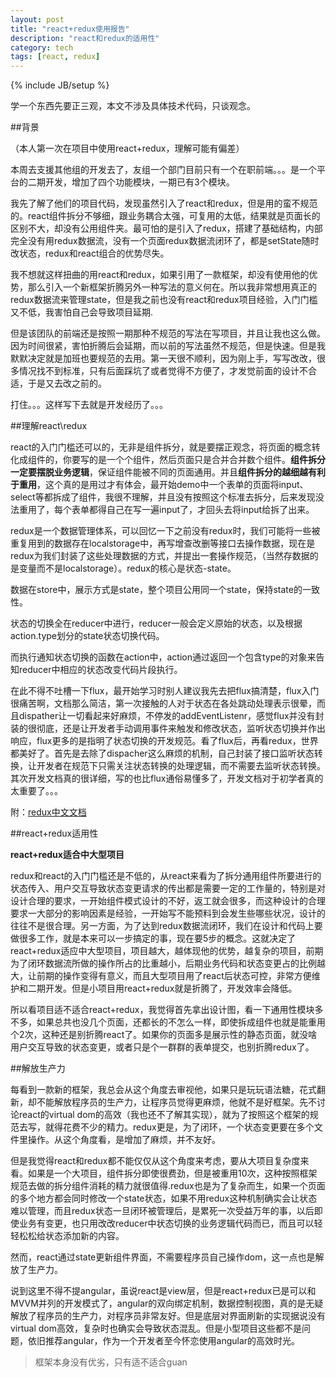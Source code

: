 ```yaml
---
layout: post
title: "react+redux使用报告"
description: "react和redux的适用性"
category: tech
tags: [react, redux]
---
```

{% include JB/setup %}

学一个东西先要正三观，本文不涉及具体技术代码，只谈观念。

##背景

（本人第一次在项目中使用react+redux，理解可能有偏差）

本周去支援其他组的开发去了，友组一个部门目前只有一个在职前端。。。是一个平台的二期开发，增加了四个功能模块，一期已有3个模块。

我先了解了他们的项目代码，发现虽然引入了react和redux，但是用的蛮不规范的。react组件拆分不够细，跟业务耦合太强，可复用的太低，结果就是页面长的区别不大，却没有公用组件夹。最可怕的是引入了redux，搭建了基础结构，内部完全没有用redux数据流，没有一个页面redux数据流闭环了，都是setState随时改状态，redux和react组合的优势尽失。

我不想就这样扭曲的用react和redux，如果引用了一款框架，却没有使用他的优势，那么引入一个新框架折腾另外一种写法的意义何在。所以我非常想用真正的redux数据流来管理state，但是我之前也没有react和redux项目经验，入门门槛又不低，我害怕自己会导致项目延期.

但是该团队的前端还是按照一期那种不规范的写法在写项目，并且让我也这么做。因为时间很紧，害怕折腾后会延期，而以前的写法虽然不规范，但是快速。但是我默默决定就是加班也要规范的去用。第一天很不顺利，因为刚上手，写写改改，很多情况找不到标准，只有后面踩坑了或者觉得不方便了，才发觉前面的设计不合适，于是又去改之前的。

打住。。。这样写下去就是开发经历了。。。

##理解react\redux

react的入门门槛还可以的，无非是组件拆分，就是要摆正观念，将页面的概念转化成组件的，你要写的是一个个组件，然后页面只是合并合并数个组件。**组件拆分一定要摆脱业务逻辑**，保证组件能被不同的页面通用。并且**组件拆分的越细越有利于重用**，这个真的是用过才有体会，最开始demo中一个表单的页面将input、select等都拆成了组件，我很不理解，并且没有按照这个标准去拆分，后来发现没法重用了，每个表单都得自己在写一遍input了，才回头去将input给拆了出来。

redux是一个数据管理体系，可以回忆一下之前没有redux时，我们可能将一些被重复用到的数据存在localstorage中，再写增查改删等接口去操作数据，现在是redux为我们封装了这些处理数据的方式，并提出一套操作规范，（当然存数据的是变量而不是localstorage）。redux的核心是状态-state。

数据在store中，展示方式是state，整个项目公用同一个state，保持state的一致性。

状态的切换全在reducer中进行，reducer一般会定义原始的状态，以及根据action.type划分的state状态切换代码。

而执行通知状态切换的函数在action中，action通过返回一个包含type的对象来告知reducer中相应的状态改变代码片段执行。

在此不得不吐槽一下flux，最开始学习时别人建议我先去把flux搞清楚，flux入门很痛苦啊，文档那么简洁，第一次接触的人对于状态在各处跳动处理表示很晕，而且dispather让一切看起来好麻烦，不停发的addEventListenr，感觉flux并没有封装的很彻底，还是让开发者手动调用事件来触发和修改状态，监听状态切换并作出响应，flux更多的是指明了状态切换的开发规范。看了flux后，再看redux，世界都美好了。首先是去除了dispacher这么麻烦的机制，自己封装了接口监听状态转换，让开发者在规范下只需关注状态转换的处理逻辑，而不需要去监听状态转换。其次开发文档真的很详细，写的也比flux通俗易懂多了，开发文档对于初学者真的太重要了。。。

附：[redux中文文档](http://camsong.github.io/redux-in-chinese/)

##react+redux适用性

**react+redux适合中大型项目**

redux和react的入门门槛还是不低的，从react来看为了拆分通用组件所要进行的状态传入、用户交互导致状态变更请求的传出都是需要一定的工作量的，特别是对设计合理的要求，一开始组件模式设计的不好，返工就会很多，而这种设计的合理要求一大部分的影响因素是经验，一开始写不能预料到会发生些哪些状况，设计的往往不是很合理。另一方面，为了达到redux数据流闭环，我们在设计和代码上要做很多工作，就是本来可以一步搞定的事，现在要5步的概念。这就决定了react+redux适应中大型项目，项目越大，越体现他的优势，越复杂的项目，前期为了闭环数据流所做的操作所占的比重越小，后期业务代码和状态变更占的比例越大，让前期的操作变得有意义，而且大型项目用了react后状态可控，非常方便维护和二期开发。但是小项目用react+redux就是折腾了，开发效率会降低。

所以看项目适不适合react+redux，我觉得首先拿出设计图，看一下通用性模块多不多，如果总共也没几个页面，还都长的不怎么一样，即使拆成组件也就是能重用个2次，这种还是别折腾react了。如果你的页面多是展示性的静态页面，就没啥用户交互导致的状态变更，或者只是个一群群的表单提交，也别折腾redux了。

##解放生产力

每看到一款新的框架，我总会从这个角度去审视他，如果只是玩玩语法糖，花式翻新，却不能解放程序员的生产力，让程序员觉得更麻烦，他就不是好框架。先不讨论react的virtual dom的高效（我也还不了解其实现），就为了按照这个框架的规范去写，就得花费不少的精力。redux更是，为了闭环，一个状态变更要在多个文件里操作。从这个角度看，是增加了麻烦，并不友好。

但是我觉得react和redux都不能仅仅从这个角度来考虑，要从大项目复杂度来看。如果是一个大项目，组件拆分即使很费劲，但是被重用10次，这种按照框架规范去做的拆分组件消耗的精力就很值得.redux也是为了复杂而生，如果一个页面的多个地方都会同时修改一个state状态，如果不用redux这种机制确实会让状态难以管理，而且redux状态一旦闭环被管理后，是累死一次受益万年的事，以后即使业务有变更，也只用改改reducer中状态切换的业务逻辑代码而已，而且可以轻轻松松给状态添加新的内容。

然而，react通过state更新组件界面，不需要程序员自己操作dom，这一点也是解放了生产力。

说到这里不得不提angular，虽说react是view层，但是react+redux已是可以和MVVM并列的开发模式了，angular的双向绑定机制，数据控制视图，真的是无疑解放了程序员的生产力，对程序员非常友好。但是底层对界面刷新的实现据说没有virtual dom高效，复杂时也确实会导致状态混乱。但是小型项目这些都不是问题，依旧推荐angular，作为一个开发者至今怀恋使用angular的高效时光。

> 框架本身没有优劣，只有适不适合guan

